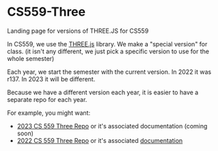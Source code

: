 # CS559-Three
Landing page for versions of THREE.JS for CS559

In CS559, we use the [THREE.js](https://threejs.org/) library. We make a "special version" for class. 
(it isn't any different, we just pick a specific version to use for the whole semester)

Each year, we start the semester with the current version. In 2022 it was r137. In 2023 it will be different.

Because we have a different version each year, it is easier to have a separate repo for each year.

For example, you might want: 
- [2023 CS 559 Three Repo](https://github.com/CS559/CS559-Three23) or it's associated documentation (coming soon)
- [2022 CS 559 Three Repo](https://github.com/CS559/CS559-Three22) or it's associated [documentation](https://cs559.github.io/ThreeDocs_r137/)
